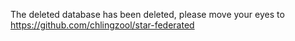 The deleted database has been deleted, please move your eyes to https://github.com/chlingzool/star-federated
